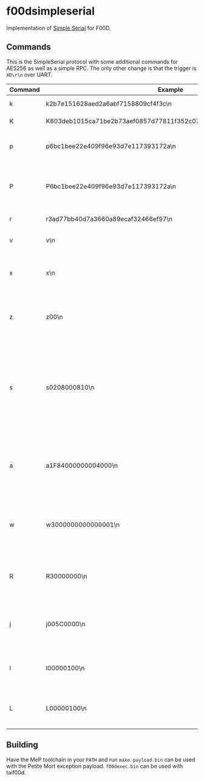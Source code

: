 # f00dsimpleserial

Implementation of [Simple Serial](https://wiki.newae.com/SimpleSerial) for 
F00D.

## Commands

This is the SimpleSerial protocol with some additional commands for AES256 as 
well as a simple RPC. The only other change is that the trigger is `XD\r\n` 
over UART.

| Command | Example                                                             | Description                                                                                                       | In/Out |
|---------|---------------------------------------------------------------------|-------------------------------------------------------------------------------------------------------------------|--------|
| k       | k2b7e151628aed2a6abf7158809cf4f3c\n                                 | Set AES-128 key                                                                                                   | In     |
| K       | K603deb1015ca71be2b73aef0857d77811f352c073b6108d72d9810a30914dff4\n | Set AES-256 key                                                                                                   | In     |
| p       | p6bc1bee22e409f96e93d7e117393172a\n                                 | Send input plain-text, cause encryption                                                                           | In     |
| P       | P6bc1bee22e409f96e93d7e117393172a\n                                 | Send input plain-text using software implementation, cause encryption                                             | In     |
| r       | r3ad77bb40d7a3660a89ecaf32466ef97\n                                 | Result packet for command.                                                                                        | Out    |
| v       | v\n                                                                 | Check protocol version (ACK on v1.1)                                                                              | In     |
| x       | x\n                                                                 | Clears Buffers (resets to 'IDLE' state), does not clear any variables.                                            | In     |
| z       | z00\n                                                               | ACK - Command processing done (with optional status code)                                                         | Out    |
| s       | s0208000810\n                                                       | Set keyslot, dst keyslot, & key length. Two bytes keyslot to use, two bytes dst keyslot (zero for direct). Last byte is 10 for AES128 and 20 for AES256. All big endian. | In     |
| a       | a1F84000000004000\n                                                 | Access memory. First four bytes is address in big endian. Next four bytes is length in big endian.                | In     |
| w       | w3000000000000001\n                                                 | Write 32-bits. First four bytes is address in big endian. Next four bytes is the value in big endian.             | In     |
| R       | R30000000\n                                                         | Read 32-bits. First four bytes is address in big endian. Returns value in big endian.                             | In     |
| j       | j005C0000\n                                                         | Jump to code. Four byte address in big endian. Returns result packet in little endian.                            | In     |
| l       | l00000100\n                                                         | Fast loop. Four byte big endian times. Loops 8*(times+1) times.                                                   | In     |
| L       | L00000100\n                                                         | Slow loop. Four byte big endian times. Loops 4*(times+1) times.                                                   | In     |

## Building

Have the MeP toolchain in your `PATH` and run `make`. `payload.bin` can 
be used with the Petite Mort exception payload. `f00dexec.bin` can be used with 
taif00d.
